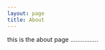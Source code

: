 ```yaml
---
layout: page
title: About
---
```


<p class="message">
  this is the about page ................
</p>
